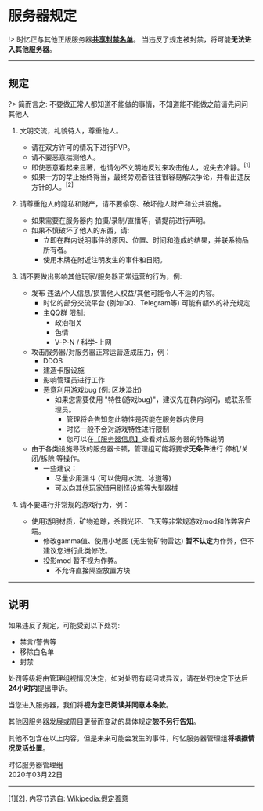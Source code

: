 # 服务器规定

!> 时忆正与其他正版服务器[**共享封禁名单**](/zh-CN/dev/api.md)。
当违反了规定被封禁，将可能**无法进入其他服务器**。

------
## 规定

?> 简而言之: 不要做正常人都知道不能做的事情，不知道能不能做之前请先问问其他人

1. 文明交流，礼貌待人，尊重他人。
    - 请在双方许可的情况下进行PVP。
    - 请不要恶意揣测他人。
    - 即使恶意看起来显著，也请勿不文明地反过来攻击他人，或失去冷静。<sup>[1]</sup>
    - 如果一方的举止始终得当，最终旁观者往往很容易解决争论，并看出违反方针的人。<sup>[2]</sup> 

2. 请尊重他人的隐私和财产，请不要偷窃、破坏他人财产和公共设施。
    - 如果需要在服务器内 拍摄/录制/直播等，请提前进行声明。
    - 如果不慎破坏了他人的东西，请:
        - 立即在群内说明事件的原因、位置、时间和造成的结果，并联系物品所有者。
        - 使用木牌在附近注明发生的事件和日期。

3. 请不要做出影响其他玩家/服务器正常运营的行为，例:
    - 发布 违法/个人信息/损害他人权益/其他可能令人不适的内容。
        - 时忆的部分交流平台 (例如QQ、Telegram等) 可能有额外的补充规定
        - 主QQ群 限制:
            - 政治相关
            - 色情
            - V-P-N / 科学-上网
    - 攻击服务器/对服务器正常运营造成压力，例：
      - DDOS
      - 建造卡服设施
      - 影响管理员进行工作
      - 恶意利用游戏bug (例: 区块溢出)
        - 如果您需要使用 "特性(游戏bug)"，建议先在群内询问，或联系管理员。
            - 管理将会告知您此特性是否能在服务器内使用
            - 时忆一般不会对游戏特性进行限制
            - 您可以在[【服务器信息】](/zh-CN/guide/serverInfo.md)查看对应服务器的特殊说明
    - 由于各类设施导致的服务器卡顿，管理组可能将要求**无条件**进行 停机/关闭/拆除 等操作。
        - 一些建议：
            - 尽量少用漏斗 (可以使用水流、冰道等)
            - 可以向其他玩家借用刷怪设施等大型器械

4. 请不要进行非常规的游戏行为，例：
    - 使用透明材质，矿物追踪，杀戮光环、飞天等非常规游戏mod和作弊客户端。
      - 修改gamma值、使用小地图 (无生物矿物雷达) **暂不认定**为作弊，但不建议您进行此类修改。
      - 投影mod 暂不视为作弊。
        - 不允许直接隔空放置方块

-------

## 说明

如果违反了规定，可能受到以下处罚: 
- 禁言/警告等
- 移除白名单
- 封禁

处罚等级将由管理组视情况决定，如对处罚有疑问或异议，请在处罚决定下达后**24小时内**提出申诉。

当您进入服务器，我们将**视为您已阅读并同意本条款**。

其他因服务器发展或周目更替而变动的具体规定**恕不另行告知**。

其他不包含在以上内容，但是未来可能会发生的事件，时忆服务器管理组**将根据情况灵活处置**。

时忆服务器管理组  
2020年03月22日  

-----
[1][2]. 内容节选自: [Wikipedia:假定善意](https://zh.wikipedia.org/wiki/Wikipedia:%E5%81%87%E5%AE%9A%E5%96%84%E6%84%8F)
